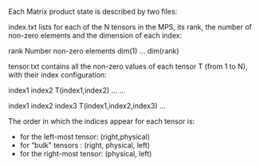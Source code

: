 Each Matrix product state is described by two files:

index.txt lists for each of the N tensors in the MPS, its rank, the number of non-zero elements and the dimension of each index:

rank		Number non-zero elements		dim(1)	   …		dim(rank)

tensor.txt contains all the non-zero values of each tensor T (from 1 to N), with their index configuration:

index1		index2		T(index1,index2)
…
… 

index1		index2		index3		T(index1,index2,index3)
…


The order in which the indices appear for each tensor is:
- for the left-most tensor: (right,physical)
- for “bulk" tensors : (right, physical, left)
- for the right-most tensor: (physical, left)
